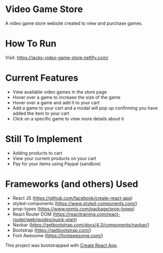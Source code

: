 # Video Game Store

A video game store website created to view and purchase games.

# How To Run

Visit: https://jacks-video-game-store.netlify.com/

# Current Features

* View available video games in the store page
* Hover over a game to increase the size of the game
* Hover over a game and add it to your cart
* Add a game to your cart and a modal will pop up confirming you have added the item to your cart
* Click on a specific game to view more details about it

# Still To Implement

* Adding products to cart
* View your current products on your cart
* Pay for your items using Paypal (sandbox)

# Frameworks (and others) Used

* React JS (https://github.com/facebook/create-react-app)
* styled-components (https://www.styled-components.com/)
* prop-types (https://www.npmjs.com/package/prop-types)
* React Router DOM (https://reacttraining.com/react-router/web/guides/quick-start)
* Navbar (https://getbootstrap.com/docs/4.3/components/navbar/)
* Bootstrap (https://getbootstrap.com/)
* Font Awesome (https://fontawesome.com/)

This project was bootstrapped with [Create React App](https://github.com/facebook/create-react-app).


